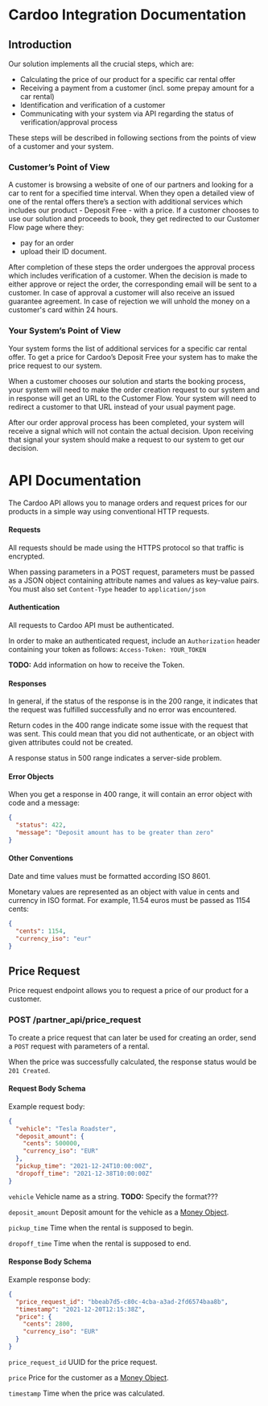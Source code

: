 # Cardoo Integration Documentation

## Introduction
Our solution implements all the crucial steps, which are: 
* Calculating the price of our product for a specific car rental offer
* Receiving a payment from a customer (incl. some prepay amount for a car rental)
* Identification and verification of a customer
* Communicating with your system via API regarding the status of verification/approval process

These steps will be described in following sections from the points of view of a customer and your system.

### Customer’s Point of View
A customer is browsing a website of one of our partners and looking for a car to rent for a specified time interval. 
When they open a detailed view of one of the rental offers there’s a section with additional services which includes our product - Deposit Free - with a price. 
If a customer chooses to use our solution and proceeds to book, they get redirected to our Customer Flow page where they: 
* pay for an order 
* upload their ID document. 

After completion of these steps the order undergoes the approval process which includes verification of a customer.
When the decision is made to either approve or reject the order, the corresponding email will be sent to a customer. In case of approval a customer will also receive an issued guarantee agreement. In case of rejection we will unhold the money on a customer's card within 24 hours.

### Your System’s Point of View
Your system forms the list of additional services for a specific car rental offer. To get a price for Cardoo’s Deposit Free your system has to make the price request to our system.

When a customer chooses our solution and starts the booking process, your system will need to make the order creation request to our system and in response will get an URL to the Customer Flow. Your system will need to redirect a customer to that URL instead of your usual payment page.

After our order approval process has been completed, your system will receive a signal which will not contain the actual decision. Upon receiving that signal your system should make a request to our system to get our decision. 


# API Documentation
The Cardoo API allows you to manage orders and request prices for our products in a simple way using conventional HTTP requests.

#### Requests
All requests should be made using the HTTPS protocol so that traffic is encrypted.

When passing parameters in a POST request, parameters must be passed as a JSON object containing attribute names and values as key-value pairs. You must also set `Content-Type` header to `application/json`

#### Authentication
All requests to Cardoo API must be authenticated.

In order to make an authenticated request, include an  `Authorization` header containing your token as follows: `Access-Token: YOUR_TOKEN`

**TODO:** Add information on how to receive the Token.

#### Responses
In general, if the status of the response is in the 200 range, it indicates that the request was fulfilled successfully and no error was encountered.

Return codes in the 400 range indicate some issue with the request that was sent. This could mean that you did not authenticate, or an object with given attributes could not be created.

A response status in 500 range indicates a server-side problem.

#### Error Objects
When you get a response in 400 range, it will contain an error object with code and a message:

```json
{
  "status": 422,
  "message": "Deposit amount has to be greater than zero"
}
```

#### Other Conventions
Date and time values must be formatted according ISO 8601.

Monetary values are represented as an object with value in cents and currency in ISO format. For example, 11.54 euros must be passed as 1154 cents:

```json
{
  "cents": 1154,
  "currency_iso": "eur"
}
```

## Price Request
Price request endpoint allows you to request a price of our product for a customer.

### POST /partner_api/price_request
To create a price request that can later be used for creating an order, send a `POST` request with parameters of a rental.

When the price was successfully calculated, the response status would be `201 Created`.

#### Request Body Schema

Example request body:
```json
{
  "vehicle": "Tesla Roadster",
  "deposit_amount": {
    "cents": 500000,
    "currency_iso": "EUR"
  },
  "pickup_time": "2021-12-24T10:00:00Z",
  "dropoff_time": "2021-12-38T10:00:00Z"
}
```

`vehicle`
Vehicle name as a string.
**TODO:** Specify the format???

`deposit_amount`
Deposit amount for the vehicle as a [Money Object]().

`pickup_time`
Time when the rental is supposed to begin.

`dropoff_time`
Time when the rental is supposed to end.

#### Response Body Schema
Example response body:
```json
{
  "price_request_id": "bbeab7d5-c80c-4cba-a3ad-2fd6574baa8b",
  "timestamp": "2021-12-20T12:15:38Z",
  "price": {
    "cents": 2800,
    "currency_iso": "EUR"
  }
}
```

`price_request_id`
UUID for the price request.

`price`
Price for the customer as a [Money Object]().

`timestamp`
Time when the price was calculated.

